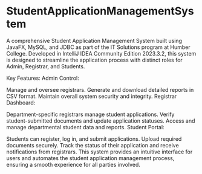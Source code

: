 # StudentApplicationManagementSystem

A comprehensive Student Application Management System built using JavaFX, MySQL, and JDBC as part of the IT Solutions program at Humber College. Developed in IntelliJ IDEA Community Edition 2023.3.2, this system is designed to streamline the application process with distinct roles for Admin, Registrar, and Students.

Key Features:
Admin Control:

Manage and oversee registrars.
Generate and download detailed reports in CSV format.
Maintain overall system security and integrity.
Registrar Dashboard:

Department-specific registrars manage student applications.
Verify student-submitted documents and update application statuses.
Access and manage departmental student data and reports.
Student Portal:

Students can register, log in, and submit applications.
Upload required documents securely.
Track the status of their application and receive notifications from registrars.
This system provides an intuitive interface for users and automates the student application management process, ensuring a smooth experience for all parties involved.
